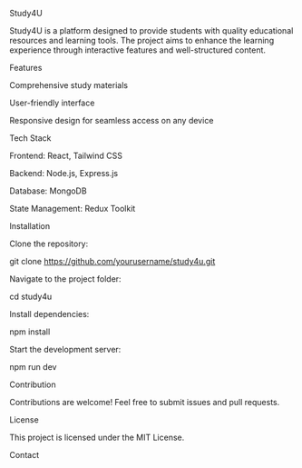 Study4U

Study4U is a platform designed to provide students with quality educational resources and learning tools. The project aims to enhance the learning experience through interactive features and well-structured content.

Features

Comprehensive study materials

User-friendly interface

Responsive design for seamless access on any device

Tech Stack

Frontend: React, Tailwind CSS

Backend: Node.js, Express.js

Database: MongoDB

State Management: Redux Toolkit

Installation

Clone the repository:

git clone https://github.com/yourusername/study4u.git

Navigate to the project folder:

cd study4u

Install dependencies:

npm install

Start the development server:

npm run dev

Contribution

Contributions are welcome! Feel free to submit issues and pull requests.

License

This project is licensed under the MIT License.

Contact

